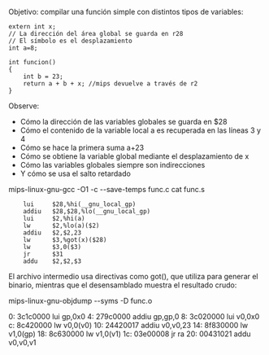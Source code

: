 Objetivo: compilar una función simple con distintos tipos de variables:

``` 
extern int x;     
// La dirección del área global se guarda en r28
// El símbolo es el desplazamiento
int a=8;

int funcion()
{
    int b = 23;
    return a + b + x; //mips devuelve a través de r2
}
```



Observe:
* Cómo la dirección de las variables globales se guarda en $28
* Cómo el contenido de la variable local a es recuperada en las líneas 3 y 4
* Cómo se hace la primera suma a+23
* Cómo se obtiene la variable global mediante el desplazamiento de x
* Cómo las variables globales siempre son indirecciones
* Y cómo se usa el salto retardado

mips-linux-gnu-gcc -O1 -c --save-temps func.c
cat func.s

        lui     $28,%hi(__gnu_local_gp)
        addiu   $28,$28,%lo(__gnu_local_gp)
        lui     $2,%hi(a)
        lw      $2,%lo(a)($2)
        addiu   $2,$2,23
        lw      $3,%got(x)($28)
        lw      $3,0($3)
        jr      $31
        addu    $2,$2,$3

El archivo intermedio usa directivas como got(), que utiliza para generar el binario, mientras  que el desensamblado muestra el resultado crudo:

mips-linux-gnu-objdump --syms -D func.o

   0:   3c1c0000        lui     gp,0x0
   4:   279c0000        addiu   gp,gp,0
   8:   3c020000        lui     v0,0x0
   c:   8c420000        lw      v0,0(v0)
  10:   24420017        addiu   v0,v0,23
  14:   8f830000        lw      v1,0(gp)
  18:   8c630000        lw      v1,0(v1)
  1c:   03e00008        jr      ra
  20:   00431021        addu    v0,v0,v1

